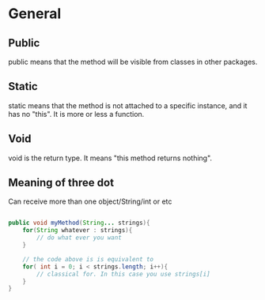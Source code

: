 # General

## Public

public means that the method will be visible from classes in other packages.

## Static

static means that the method is not attached to a specific instance, and it has no "this". It is more or less a function.

## Void

void is the return type. It means "this method returns nothing".

## Meaning of three dot

Can receive more than one object/String/int or etc

```java

public void myMethod(String... strings){
    for(String whatever : strings){
        // do what ever you want
    }

    // the code above is is equivalent to
    for( int i = 0; i < strings.length; i++){
        // classical for. In this case you use strings[i]
    }
}

```